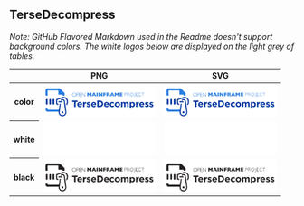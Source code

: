 ## TerseDecompress

*Note: GitHub Flavored Markdown used in the Readme doesn't support background colors. The white logos below are displayed on the light grey of tables.*

<table class="logos-table">
	<thead>
		<tr>
			<th></th>
			<th>PNG</th>
			<th>SVG</th>
		</tr>
	</thead>	
    <tbody>
		<tr>
			<th>color</th>
			<td><a href="color/tersedecompress-color.png" download><img src="color/tersedecompress-color.png" width="200"></a></td>
			<td><a href="color/tersedecompress-color.svg" download><img src="color/tersedecompress-color.svg" width="200"></a></td>
		</tr>
		<tr>
			<th>white</th>
			<td><a href="white/tersedecompress-white.png" download><img src="white/tersedecompress-white.png" width="200"></a></td>
			<td><a href="white/tersedecompress-white.svg" download><img src="white/tersedecompress-white.svg" width="200"></a></td>
		</tr>
		<tr>
			<th>black</th>
			<td><a href="black/tersedecompress-black.png" download><img src="black/tersedecompress-black.png" width="200"></a></td>
			<td><a href="black/tersedecompress-black.svg" download><img src="black/tersedecompress-black.svg" width="200"></a></td>
		</tr>
	</tbody>	
</table>



